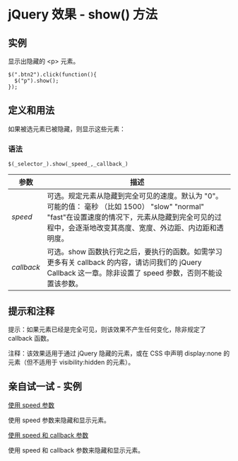 # jQuery 效果 - show() 方法



## 实例

显示出隐藏的 &lt;p&gt; 元素。

```
$(".btn2").click(function(){
  $("p").show();
});

```

## 定义和用法

如果被选元素已被隐藏，则显示这些元素：

### 语法

```
$(_selector_).show(_speed_,_callback_)
```

| 参数 | 描述 |
| --- | --- |
| _speed_ | 可选。规定元素从隐藏到完全可见的速度。默认为 "0"。可能的值：   毫秒 （比如 1500）   "slow"   "normal"   "fast"在设置速度的情况下，元素从隐藏到完全可见的过程中，会逐渐地改变其高度、宽度、外边距、内边距和透明度。 |
| _callback_ | 可选。show 函数执行完之后，要执行的函数。如需学习更多有关 callback 的内容，请访问我们的 jQuery Callback 这一章。除非设置了 speed 参数，否则不能设置该参数。 |

## 提示和注释

提示：如果元素已经是完全可见，则该效果不产生任何变化，除非规定了 callback 函数。

注释：该效果适用于通过 jQuery 隐藏的元素，或在 CSS 中声明 display:none 的元素（但不适用于 visibility:hidden 的元素）。

## 亲自试一试 - 实例

[使用 speed 参数](/tiy/t.asp?f=jquery_effect_show_hide_speed)

使用 speed 参数来隐藏和显示元素。

[使用 speed 和 callback 参数](/tiy/t.asp?f=jquery_effect_show_hide_callback)

使用 speed 和 callback 参数来隐藏和显示元素。


